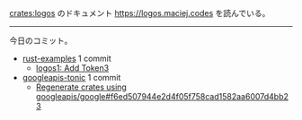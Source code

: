 [crates:logos] のドキュメント <https://logos.maciej.codes> を読んでいる。

---

今日のコミット。

- [rust-examples](https://github.com/bouzuya/rust-examples) 1 commit
  - [logos1: Add Token3](https://github.com/bouzuya/rust-examples/commit/10b48cf4bb20b96c004f060e95e31926ff9d12c0)
- [googleapis-tonic](https://github.com/bouzuya/googleapis-tonic) 1 commit
  - [Regenerate crates using googleapis/google#f6ed507944e2d4f05f758cad1582aa6007d4bb23](https://github.com/bouzuya/googleapis-tonic/commit/703794e771d66fec5d3794cca31c0d1c02d3d2d3)

[crates:logos]: https://crates.io/crates/logos
